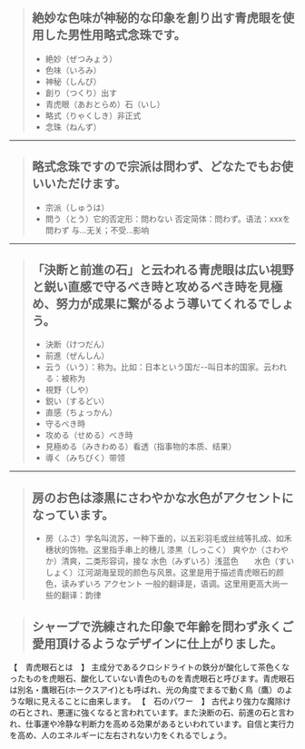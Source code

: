 > ## 絶妙な色味が神秘的な印象を創り出す青虎眼を使用した男性用略式念珠です。
> * 絶妙（ぜつみょう）
> * 色味（いろみ）
> * 神秘（しんぴ）
> * 創り（つくり）出す
> * 青虎眼（あおとらめ）石（いし）
> * 略式（りゃくしき）非正式
> * 念珠（ねんず）
----------

> ## 略式念珠ですので宗派は問わず、どなたでもお使いいただけます。
> * 宗派（しゅうは）
> * 問う（とう）它的否定形：問わない 否定简体：問わず。语法：xxxを問わず 与…无关；不受…影响
----------

> ## 「決断と前進の石」と云われる青虎眼は広い視野と鋭い直感で守るべき時と攻めるべき時を見極め、努力が成果に繋がるよう導いてくれるでしょう。
> * 決断（けつだん）
> * 前進（ぜんしん）
> * 云う（いう）：称为。比如：日本という国だ--叫日本的国家。云われる：被称为
> * 視野（しや）
> * 鋭い（するどい）
> * 直感（ちょっかん）
> * 守るべき時
> * 攻める（せめる）べき時
> * 見極める（みきわめる）看透（指事物的本质、结果）
> * 導く（みちびく）带领
----------

> ## 房のお色は漆黒にさわやかな水色がアクセントになっています。
> * 房（ふさ）学名叫流苏，一种下垂的，以五彩羽毛或丝绒等扎成、如禾穗状的饰物。这里指手串上的穗儿
漆黒（しっこく）
爽やか（さわやか）清爽，二类形容词，接な
水色（みずいろ）浅蓝色　　水色（すいしょく）江河湖海呈现的颜色与风景。这里是用于描述青虎眼石的颜色，读みずいろ
アクセント 一般的翻译是，语调。这里用更高大尚一些的翻译：韵律

> ## シャープで洗練された印象で年齢を問わず永くご愛用頂けるようなデザインに仕上がりました。



【　青虎眼石とは　】
主成分であるクロシドライトの鉄分が酸化して茶色くなったものを虎眼石、酸化していない青色のものを青虎眼石と呼びます。青虎眼石は別名・鷹眼石(ホークスアイ)とも呼ばれ、光の角度でまるで動く鳥（鷹）のような眼に見えることに由来します。
【　石のパワー　】
古代より強力な魔除けの石とされ、悪運に強くなると言われています。また決断の石、前進の石と言われ、仕事運や冷静な判断力を高める効果があるといわれています。自信と実行力を高め、人のエネルギーに左右されない力をくれるでしょう。